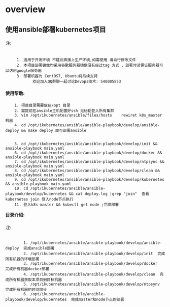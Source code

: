 # overview

##    使用ansible部署kubernetes项目
###### 注:
	     1. 适用于开发环境 不建议直接上生产环境,如需使用 请自行修改文件
	     2. 本项目部署镜像均采用谷歌服务器镜像没有经过tag 方式 ，部署时请保证服务器可以访问google服务器
	     3. 部署机器为 CentOS7, Ubuntu将后续支持
	            欢迎加入QQ群聊一起讨论Devops技术: 540085853


####   使用帮助:
		1. 项目目录需要放在/opt 目录
		2. 需提前在ansible主机配置好ssh 无秘钥登入所有集群
		3. vim /opt/ikubernetes/ansible/files/hosts    rewiret k8s_master机器
		4. cd /opt/ikubernetes/ansible/ansible-playbook/develop/ansible-deploy && make deploy 即可部署ansible


		5. cd /opt/ikubernetes/ansible/ansible-playbook/develop/init && ansible-playbook main.yaml
		6. cd /opt/ikubernetes/ansible/ansible-playbook/develop/docker && ansible-playbook main.yaml
		7. cd /opt/ikubernetes/ansible/ansible-playbook/develop/ntpsync && ansible-playbook main.yaml
		8. cd /opt/ikubernetes/ansible/ansible-playbook/develop/clean && ansible-playbook main.yaml
		9. cd /opt/ikubernetes/ansible/ansible-playbook/develop/kubernetes && ansible-playbook main.yaml
		10. cd /opt/ikubernetes/ansible/ansible-playbook/develop/kubernetes && cat deploy.log |grep "join"  查看kubernetes join 登入node节点执行
		11. 登入k8s-master && kubectl get node ;完成部署



**目录介绍:**
###### 注:
            1. /opt/ikubernetes/ansible/ansible-playbook/develop/ansible-deploy  完成ansible部署
            2. /opt/ikubernetes/ansible/ansible-playbook/develop/init  完成所有机器的环境部署
            3. /opt/ikubernetes/ansible/ansible-playbook/develop/docker  完成所有机器docker部署
            4. /opt/ikubernetes/ansible/ansible-playbook/develop/clean  完成所有机器获取本项目到目标机器
            5. /opt/ikubernetes/ansible/ansible-playbook/develop/ntpsynv  完成所有机器的时间同步
            6. /opt/ikubernetes/ansible/ansible-playbook/develop/kubernetes  完成master和node节点的部署
